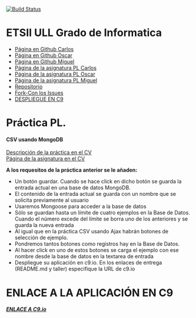 [![Build Status](https://travis-ci.org/alu0100825893/localstorage-jquery-underscore-express-sass-heroku-equipo-com.svg?branch=gh-pages)](https://travis-ci.org/alu0100825893/localstorage-jquery-underscore-express-sass-heroku-equipo-com)

# ETSII ULL Grado de Informatica

* [Página en Github Carlos](https://ctc87.github.io/)
* [Página en Github Oscar](https://alu0100825893.github.io/)
* [Página en Github Miguel](https://alu0100886870.github.io/)
* [Página de la asignatura PL Carlos](http://ctc87.github.io/Practicas_PL/)
* [Página de la asignatura PL Oscar](https://alu0100825893.github.io/)
* [Página de la asignatura PL Miguel](https://alu0100886870.github.io/pl.html)
* [Repositorio](https://github.com/ULL-ESIT-GRADOII-PL/mongodb-mongoose-csv-equipo-com)
* [Fork-Con los Issues](https://github.com/alu0100825893/mongodb-mongoose-csv-equipo-com)
* [DESPLIEGUE EN C9](https://ide.c9.io/alu0100825893/ubuntu)

# Práctica PL.

#### CSV usando MongoDB
[Descripción de la práctica en el CV](https://campusvirtual.ull.es/1516/mod/page/view.php?id=191191)
<br/>[Página de la asignatura en el CV](https://campusvirtual.ull.es/1516/course/view.php?id=178)

<b>A los requesitos de la práctica anterior se le añaden:</b>

* Un botón guardar. Cuando se hace click en dicho botón se guarda la entrada actual en una base de datos MongoDB.
 * El contenido de la entrada actual se guarda con un nombre que se solicita previamente al usuario
 * Usaremos Mongoose para acceder a la base de datos
* Sólo se guardan hasta un límite de cuatro ejemplos en la Base de Datos. Cuando el número excede del límite se borra uno de los anteriores y se guarda la nueva entrada
* Al igual que en la práctica CSV usando Ajax habrán botones de selección de ejemplo.
 * Pondremos tantos botones como registros hay en la Base de Datos.
 * Al hacer click en uno de estos botones se carga el ejemplo con ese nombre desde la base de datos en la textarea de entrada
* Despliegue su aplicación en c9.io. En los enlaces de entrega (README.md y taller) especifique la URL de c9.io

# ENLACE A LA APLICACIÓN EN C9
##### [ENLACE A C9.io](https://ide.c9.io/alu0100825893/ubuntu)
